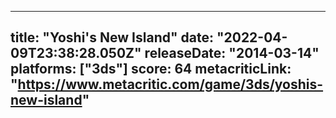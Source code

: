 
---
title: "Yoshi's New Island"
date: "2022-04-09T23:38:28.050Z"
releaseDate: "2014-03-14"
platforms: ["3ds"]
score: 64
metacriticLink: "https://www.metacritic.com/game/3ds/yoshis-new-island"
---
